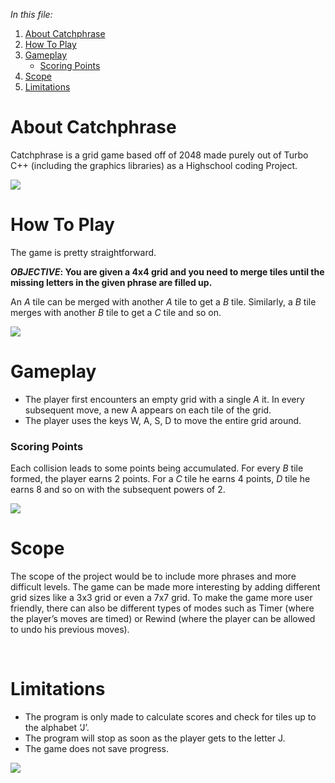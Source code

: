 _In this file:_

1. [About Catchphrase](https://github.com/halfling9/catchphrase#about-catchphrase)
2. [How To Play](https://github.com/halfling9/catchphrase#how-to-play)
3. [Gameplay](https://github.com/halfling9/catchphrase#gameplay)
   + [Scoring Points](https://github.com/halfling9/catchphrase#scoring-points)
4. [Scope](https://github.com/halfling9/catchphrase#scope)
5. [Limitations](https://github.com/halfling9/catchphrase#limitations)

# About Catchphrase
Catchphrase is a grid game based off of 2048 made purely out of Turbo C++ (including the graphics libraries) as a Highschool coding Project.

<img src="https://github.com/halfling9/catchphrase/blob/master/outputs/Screenshot%20(24).png?raw=true" />
<br>

# How To Play

The game is pretty straightforward. 

___OBJECTIVE_: You are given a 4x4 grid and you need to merge tiles until the missing letters in the given phrase are filled up.__

An _A_ tile can be merged with another _A_ tile to get a _B_ tile. Similarly, a _B_ tile merges with another _B_ tile to get a _C_ tile and so on.

<img src="https://github.com/halfling9/catchphrase/blob/master/outputs/Screenshot%20(26).png?raw=true" />
<br>

# Gameplay
  
- The player first encounters an empty grid with a single _A_ it. In every subsequent move, a new A appears on each tile of the grid.
- The player uses the keys W, A, S, D to move the entire grid around.


### Scoring Points

Each collision leads to some points being accumulated. For every _B_ tile formed, the player earns 2 points. For a _C_ tile he earns 4 points, _D_ tile he earns 8 and so on with the subsequent powers of 2.

<img src="https://github.com/halfling9/catchphrase/blob/master/outputs/Screenshot%20(44).png?raw=true" />

<br>

# Scope

The scope of the project would be to include more phrases and more difficult levels. The game can be made more interesting by adding different grid sizes like a 3x3 grid or even a 7x7 grid. To make the game more user friendly, there can also be different types of modes such as Timer (where the player’s moves are timed) or Rewind (where the player can be allowed to undo his previous moves). 

<br>

# Limitations

- The program is only made to calculate scores and check for tiles up to the alphabet ‘J’.
- The program will stop as soon as the player gets to the letter J.
- The game does not save progress.

<img src="https://github.com/halfling9/catchphrase/blob/master/outputs/Screenshot%20(45).png?raw=true" />
